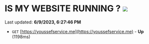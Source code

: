 # IS MY WEBSITE RUNNING ? [![](https://img.shields.io/static/v1?label=Sponsor&message=%E2%9D%A4&logo=GitHub&color=%23fe8e86)](https://github.com/sponsors/<username>)

Last updated: **6/9/2023, 6:27:46 PM**

- `GET` [https://youssefservice.me](https://youssefservice.me) - **Up** (1198ms)
